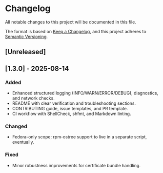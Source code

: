 # Changelog

All notable changes to this project will be documented in this file.

The format is based on [Keep a Changelog](https://keepachangelog.com/en/1.1.0/),
and this project adheres to [Semantic Versioning](https://semver.org/spec/v2.0.0.html).

## [Unreleased]

## [1.3.0] - 2025-08-14

### Added

- Enhanced structured logging (INFO/WARN/ERROR/DEBUG), diagnostics, and network checks.
- README with clear verification and troubleshooting sections.
- CONTRIBUTING guide, issue templates, and PR template.
- CI workflow with ShellCheck, shfmt, and Markdown linting.

### Changed

- Fedora-only scope; rpm-ostree support to live in a separate script, eventually.

### Fixed

- Minor robustness improvements for certificate bundle handling.
